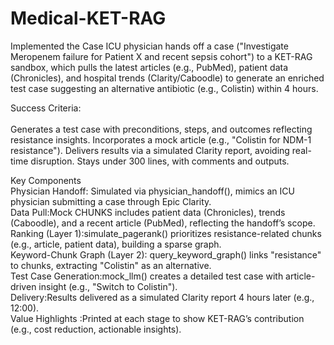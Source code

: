 # Medical-KET-RAG

Implemented the Case
ICU physician hands off a case ("Investigate Meropenem failure for Patient X and recent sepsis cohort") to a KET-RAG sandbox, which pulls the latest articles (e.g., PubMed), patient data (Chronicles), and hospital trends (Clarity/Caboodle) to generate an enriched test case suggesting an alternative antibiotic (e.g., Colistin) within 4 hours.<br>

Success Criteria:<br>
<br>
Generates a test case with preconditions, steps, and outcomes reflecting resistance insights. Incorporates a mock article (e.g., "Colistin for NDM-1 resistance"). Delivers results via a simulated Clarity report, avoiding real-time disruption. Stays under 300 lines, with comments and outputs.<br>

Key Components 
<br>Physician Handoff: Simulated via physician_handoff(), mimics an ICU physician submitting a case through Epic Clarity.<br>
Data Pull:Mock CHUNKS includes patient data (Chronicles), trends (Caboodle), and a recent article (PubMed), reflecting the handoff’s scope.<br>
Ranking (Layer 1):simulate_pagerank() prioritizes resistance-related chunks (e.g., article, patient data), building a sparse graph.<br>
Keyword-Chunk Graph (Layer 2): query_keyword_graph() links "resistance" to chunks, extracting "Colistin" as an alternative.<br>
Test Case Generation:mock_llm() creates a detailed test case with article-driven insight (e.g., "Switch to Colistin"). <br>
Delivery:Results delivered as a simulated Clarity report 4 hours later (e.g., 12:00).<br>
Value Highlights :Printed at each stage to show KET-RAG’s contribution (e.g., cost reduction, actionable insights).
